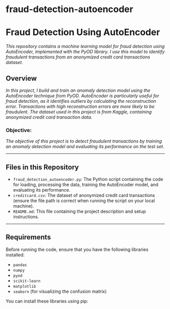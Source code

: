 # fraud-detection-autoencoder
# Fraud Detection Using AutoEncoder

*This repository contains a machine learning model for fraud detection using AutoEncoder, implemented with the PyOD library. I use this model to identify fraudulent transactions from an anonymized credit card transactions dataset.*

## Overview

*In this project, I build and train an anomaly detection model using the AutoEncoder technique from PyOD. AutoEncoder is particularly useful for fraud detection, as it identifies outliers by calculating the reconstruction error. Transactions with high reconstruction errors are more likely to be fraudulent. The dataset used in this project is from Kaggle, containing anonymized credit card transaction data.*

### Objective:
*The objective of this project is to detect fraudulent transactions by training an anomaly detection model and evaluating its performance on the test set.*

---

## Files in this Repository

- `fraud_detection_autoencoder.py`: The Python script containing the code for loading, processing the data, training the AutoEncoder model, and evaluating its performance.
- `creditcard.csv`: The dataset of anonymized credit card transactions (ensure the file path is correct when running the script on your local machine).
- `README.md`: This file containing the project description and setup instructions.

---

## Requirements

Before running the code, ensure that you have the following libraries installed:

- `pandas`
- `numpy`
- `pyod`
- `scikit-learn`
- `matplotlib`
- `seaborn` (for visualizing the confusion matrix)

You can install these libraries using pip:

